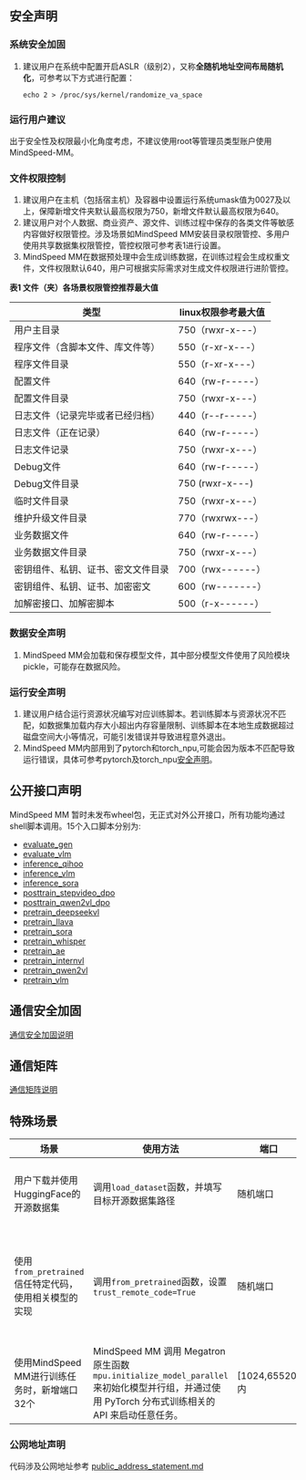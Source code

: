 ## 安全声明

### 系统安全加固

1. 建议用户在系统中配置开启ASLR（级别2），又称**全随机地址空间布局随机化**，可参考以下方式进行配置：

    ```
    echo 2 > /proc/sys/kernel/randomize_va_space
    ```

### 运行用户建议

出于安全性及权限最小化角度考虑，不建议使用root等管理员类型账户使用MindSpeed-MM。

### 文件权限控制

1. 建议用户在主机（包括宿主机）及容器中设置运行系统umask值为0027及以上，保障新增文件夹默认最高权限为750，新增文件默认最高权限为640。
2. 建议用户对个人数据、商业资产、源文件、训练过程中保存的各类文件等敏感内容做好权限管控。涉及场景如MindSpeed MM安装目录权限管控、多用户使用共享数据集权限管控，管控权限可参考表1进行设置。
3. MindSpeed MM在数据预处理中会生成训练数据，在训练过程会生成权重文件，文件权限默认640，用户可根据实际需求对生成文件权限进行进阶管控。

**表1 文件（夹）各场景权限管控推荐最大值**

| 类型          | linux权限参考最大值 |
| --------------- | --------------------|
| 用户主目录                          |    750（rwxr-x---）                |
| 程序文件（含脚本文件、库文件等）      |    550（r-xr-x---）                |
| 程序文件目录                        |    550（r-xr-x---）                |
| 配置文件                            |    640（rw-r-----）                |
| 配置文件目录                        |    750（rwxr-x---）                |
| 日志文件（记录完毕或者已经归档）      |    440（r--r-----）                |
| 日志文件（正在记录）                 |    640（rw-r-----）                |
| 日志文件记录                        |    750（rwxr-x---）                |
| Debug文件                          |    640（rw-r-----）                |
| Debug文件目录                      |    750 (rwxr-x---)                 |
| 临时文件目录                       |     750（rwxr-x---）                |
| 维护升级文件目录                    |    770（rwxrwx---）                |
| 业务数据文件                       |     640（rw-r-----）                |
| 业务数据文件目录                   |     750（rwxr-x---）                |
| 密钥组件、私钥、证书、密文文件目录   |     700（rwx------）                |
| 密钥组件、私钥、证书、加密密文      |     600（rw-------）                |
| 加解密接口、加解密脚本             |     500（r-x------）                |

### 数据安全声明

1. MindSpeed MM会加载和保存模型文件，其中部分模型文件使用了风险模块pickle，可能存在数据风险。

### 运行安全声明

1. 建议用户结合运行资源状况编写对应训练脚本。若训练脚本与资源状况不匹配，如数据集加载内存大小超出内存容量限制、训练脚本在本地生成数据超过磁盘空间大小等情况，可能引发错误并导致进程意外退出。
2. MindSpeed MM内部用到了pytorch和torch_npu,可能会因为版本不匹配导致运行错误，具体可参考pytorch及torch_npu[安全声明](https://gitee.com/ascend/pytorch#%E5%AE%89%E5%85%A8%E5%A3%B0%E6%98%8E)。

## 公开接口声明

MindSpeed MM 暂时未发布wheel包，无正式对外公开接口，所有功能均通过shell脚本调用。15个入口脚本分别为:

- [evaluate_gen](https://gitee.com/ascend/MindSpeed-MM/blob/master/evaluate_gen.py)
- [evaluate_vlm](https://gitee.com/ascend/MindSpeed-MM/blob/master/evaluate_vlm.py)
- [inference_qihoo](https://gitee.com/ascend/MindSpeed-MM/blob/master/inference_qihoo.py)
- [inference_vlm](https://gitee.com/ascend/MindSpeed-MM/blob/master/inference_vlm.py)
- [inference_sora](https://gitee.com/ascend/MindSpeed-MM/blob/master/inference_sora.py)
- [posttrain_stepvideo_dpo](https://gitee.com/ascend/MindSpeed-MM/blob/master/posttrain_stepvideo_dpo.py)
- [posttrain_qwen2vl_dpo](https://gitee.com/ascend/MindSpeed-MM/blob/master/posttrain_qwen2vl_dpo.py)
- [pretrain_deepseekvl](https://gitee.com/ascend/MindSpeed-MM/blob/master/pretrain_deepseekvl.py)
- [pretrain_llava](https://gitee.com/ascend/MindSpeed-MM/blob/master/pretrain_llava.py)
- [pretrain_sora](https://gitee.com/ascend/MindSpeed-MM/blob/master/pretrain_sora.py)
- [pretrain_whisper](https://gitee.com/ascend/MindSpeed-MM/blob/master/pretrain_whisper.py)
- [pretrain_ae](https://gitee.com/ascend/MindSpeed-MM/blob/master/pretrain_ae.py)
- [pretrain_internvl](https://gitee.com/ascend/MindSpeed-MM/blob/master/pretrain_internvl.py)
- [pretrain_qwen2vl](https://gitee.com/ascend/MindSpeed-MM/blob/master/pretrain_qwen2vl.py)
- [pretrain_vlm](https://gitee.com/ascend/MindSpeed-MM/blob/master/pretrain_vlm.py)

## 通信安全加固

[通信安全加固说明](https://gitee.com/ascend/pytorch/blob/master/SECURITYNOTE.md#%E9%80%9A%E4%BF%A1%E5%AE%89%E5%85%A8%E5%8A%A0%E5%9B%BA
)

## 通信矩阵

[通信矩阵说明](https://gitee.com/ascend/pytorch/blob/master/SECURITYNOTE.md#%E9%80%9A%E4%BF%A1%E7%9F%A9%E9%98%B5%E4%BF%A1%E6%81%AF)

## 特殊场景

| 场景                                  | 使用方法                                                                                                        | 端口           | 可能的风险                                                   |
|-------------------------------------|-------------------------------------------------------------------------------------------------------------| -------------- | ------------------------------------------------------------ |
| 用户下载并使用HuggingFace的开源数据集            | 调用`load_dataset`函数，并填写目标开源数据集路径                                                                             | 随机端口       | 数据集可能包含敏感或不合法内容，导致合规问题。数据集中可能存在质量问题，如标签错误或数据偏差，影响数据预处理。 |
| 使用`from_pretrained`信任特定代码，使用相关模型的实现 | 调用`from_pretrained`函数，设置`trust_remote_code=True`                                                            | 随机端口       | 如果 trust_remote_code=True，下载的代码可能包含恶意逻辑或后门，威胁系统安全。但同时已设置`local_files_only=True`，程序仅会运行本地的文件来规避风险 |
| 使用MindSpeed MM进行训练任务时，新增端口32个       | MindSpeed MM 调用 Megatron 原生函数 `mpu.initialize_model_parallel` 来初始化模型并行组，并通过使用 PyTorch 分布式训练相关的 API 来启动任意任务。 | [1024,65520]内 | 网络配置错误可能引发端口冲突或连接问题，影响训练效率。       |

### 公网地址声明

代码涉及公网地址参考 [public_address_statement.md](https://gitee.com/ascend/MindSpeed-MM/blob/master/docs/public_address_statement.md)
